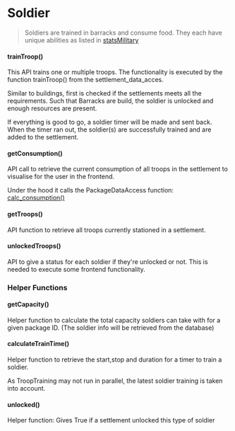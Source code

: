 # Soldier
> Soldiers are trained in barracks and consume food.  They each have unique abilities as listed in [statsMilitary](../statsMilitary.md)

#### trainTroop()

This API trains one or multiple troops. The functionality is executed by the function trainTroop() from the settlement_data_acces. 

Similar to buildings, first is checked if the settlements meets all the requirements. Such that Barracks are build, the soldier is unlocked and enough resources are present.

If everything is good to go, a soldier timer will be made and sent back. When the timer ran out, the soldier(s) are successfully trained and are added to the settlement.

#### getConsumption()

API call to retrieve the current consumption of all troops in the settlement to visualise for the user in the frontend.

Under the hood it calls the PackageDataAccess function: [calc_consumption()](resources.md)

#### getTroops()

API function to retrieve all troops currently stationed in a settlement. 

#### unlockedTroops()

API to give a status for each soldier if they're unlocked or not. This is needed to execute some frontend functionality.

### Helper Functions

#### getCapacity()

Helper function to calculate the total capacity soldiers can take with for a given package ID. (The soldier info will be retrieved from the database)

#### calculateTrainTime()

Helper function to retrieve the start,stop and duration for a timer to train a soldier.

As TroopTraining may not run in parallel, the latest soldier training is taken into account.

#### unlocked()

Helper function: Gives True if a settlement unlocked this type of soldier